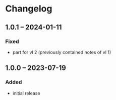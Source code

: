 # Changelog

## 1.0.1 – 2024-01-11

### Fixed

- part for vl 2 (previously contained notes of vl 1)


## 1.0.0 – 2023-07-19

### Added

- initial release
